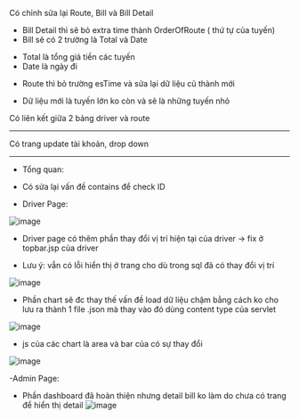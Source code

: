 Có chỉnh sửa lại Route, Bill và Bill Detail
- Bill Detail thì sẽ bỏ extra time thành OrderOfRoute ( thứ tự của tuyến)
- Bill sẽ có 2 trường là Total và Date
+ Total là tổng giá tiền các tuyến
+ Date là ngày đi 
- Route thì bỏ trường esTime và sửa lại dữ liệu cũ thành mới 
+ Dữ liệu mới là tuyến lớn ko còn và sẽ là những tuyến nhỏ

Có liên kết giữa 2 bảng driver và route

----------------------------------------------------------------------------------

Có trang update tài khoản, drop down 

----------------------------------------------------------------------------------
- Tổng quan:
+ Có sửa lại vấn đề contains để check ID

- Driver Page:

![image](https://user-images.githubusercontent.com/83583888/199965668-cfec8664-6c0c-414e-9494-ec9c2c30ef77.png)

+ Driver page có thêm phần thay đổi vị trí hiện tại của driver -> fix ở topbar.jsp của driver
* Lưu ý: vẫn có lỗi hiển thị ở trang cho dù trong sql đã có thay đổi vị trí 


![image](https://user-images.githubusercontent.com/83583888/199964716-dba34003-d3a0-4243-aa04-af77f149914a.png)
+ Phần chart sẽ đc thay thế vấn đề load dữ liệu chậm bằng cách ko cho lưu ra thành 1 file .json mà thay vào đó dùng content type của servlet 


![image](https://user-images.githubusercontent.com/83583888/199965164-c54da1b3-8e13-4127-92ae-682fa85aedd0.png)
+ js của các chart là area và bar của  có sự thay đổi


![image](https://user-images.githubusercontent.com/83583888/199965303-006dac83-a1b1-49b3-873c-0d7cf48787e3.png)

-Admin Page:
+ Phần dashboard đã hoàn thiện nhưng detail bill ko làm do chưa có trang để hiển thị detail
![image](https://user-images.githubusercontent.com/83583888/199966263-b494108d-85a7-4e15-914d-c6be7ca33f36.png)
